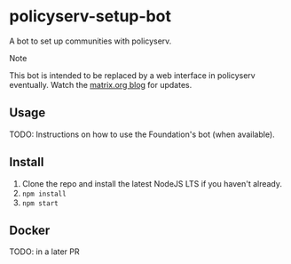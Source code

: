 # policyserv-setup-bot

A bot to set up communities with policyserv.

> [!NOTE] 
> This bot is intended to be replaced by a web interface in policyserv eventually. Watch the [matrix.org blog](https://matrix.org/blog/) for updates.

## Usage

TODO: Instructions on how to use the Foundation's bot (when available).

## Install

1. Clone the repo and install the latest NodeJS LTS if you haven't already.
2. `npm install`
3. `npm start`

## Docker

TODO: in a later PR
